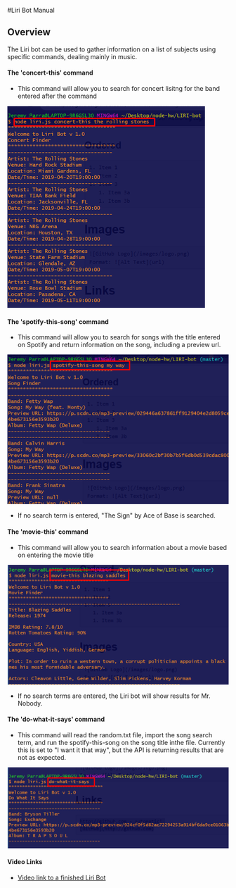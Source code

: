 #Liri Bot Manual

## **Overview**

The Liri bot can be used to gather information on a list of subjects using specific commands, dealing mainly in music.

#### The 'concert-this' command
* This command will allow you to search for concert lisitng for the band entered after the command

![photo](/images/concert-this.png)


#### The 'spotify-this-song' command
* This command will allow you to search for songs with the title entered on Spotify and return information on the song, including a preview url.

![photo](/images/spotify-this.png)

* If no search term is entered, "The Sign" by Ace of Base is searched.


#### The 'movie-this' command
* This command will allow you to search information about a movie based on entering the movie title

![photo](/images/movie-this.png)
* If no search terms are entered, the Liri bot will show results for Mr. Nobody.

#### The 'do-what-it-says' command
* This command will read the random.txt file, import the song search term, and run the spotify-this-song on the song title inthe file. Currently this is set to "I want it that way", but the API is returning results that are not as expected.

![photo](/images/do-it.png)

#### Video Links
 
* [Video link to a finished Liri Bot](https://drive.google.com/file/d/1u4vpm75vdc43Rxy6-lBgqr4YcOZ4EtBz/view)

